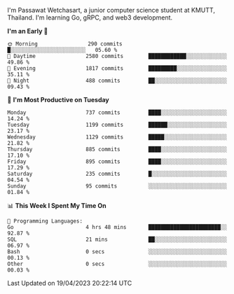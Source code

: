 
I'm Passawat Wetchasart, a junior computer science student at KMUTT, Thailand. I'm learning Go, gRPC, and web3 development.



<!--START_SECTION:waka-->
**I'm an Early 🐤** 

```text
🌞 Morning                290 commits         █░░░░░░░░░░░░░░░░░░░░░░░░   05.60 % 
🌆 Daytime                2580 commits        ████████████░░░░░░░░░░░░░   49.86 % 
🌃 Evening                1817 commits        █████████░░░░░░░░░░░░░░░░   35.11 % 
🌙 Night                  488 commits         ██░░░░░░░░░░░░░░░░░░░░░░░   09.43 % 
```
📅 **I'm Most Productive on Tuesday** 

```text
Monday                   737 commits         ████░░░░░░░░░░░░░░░░░░░░░   14.24 % 
Tuesday                  1199 commits        ██████░░░░░░░░░░░░░░░░░░░   23.17 % 
Wednesday                1129 commits        █████░░░░░░░░░░░░░░░░░░░░   21.82 % 
Thursday                 885 commits         ████░░░░░░░░░░░░░░░░░░░░░   17.10 % 
Friday                   895 commits         ████░░░░░░░░░░░░░░░░░░░░░   17.29 % 
Saturday                 235 commits         █░░░░░░░░░░░░░░░░░░░░░░░░   04.54 % 
Sunday                   95 commits          ░░░░░░░░░░░░░░░░░░░░░░░░░   01.84 % 
```


📊 **This Week I Spent My Time On** 

```text
💬 Programming Languages: 
Go                       4 hrs 48 mins       ███████████████████████░░   92.87 % 
SQL                      21 mins             ██░░░░░░░░░░░░░░░░░░░░░░░   06.97 % 
Bash                     0 secs              ░░░░░░░░░░░░░░░░░░░░░░░░░   00.13 % 
Other                    0 secs              ░░░░░░░░░░░░░░░░░░░░░░░░░   00.03 % 
```


 Last Updated on 19/04/2023 20:22:14 UTC
<!--END_SECTION:waka-->

<!--
**markpassawat/markpassawat** is a ✨ _special_ ✨ repository because its `README.md` (this file) appears on your GitHub profile.

Here are some ideas to get you started:

- 🔭 I’m currently working on ...
- 🌱 I’m currently learning ...
- 👯 I’m looking to collaborate on ...
- 🤔 I’m looking for help with ...
- 💬 Ask me about ...
- 📫 How to reach me: ...
- 😄 Pronouns: He/Him
- ⚡ Fun fact: ...
-->
